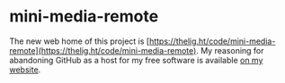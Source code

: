# mini-media-remote

The new web home of this project is
[https://thelig.ht/code/mini-media-remote](https://thelig.ht/code/mini-media-remote).  My
reasoning for abandoning GitHub as a host for my free software is
available
[on my website](https://thelig.ht/abandoning-github/).
